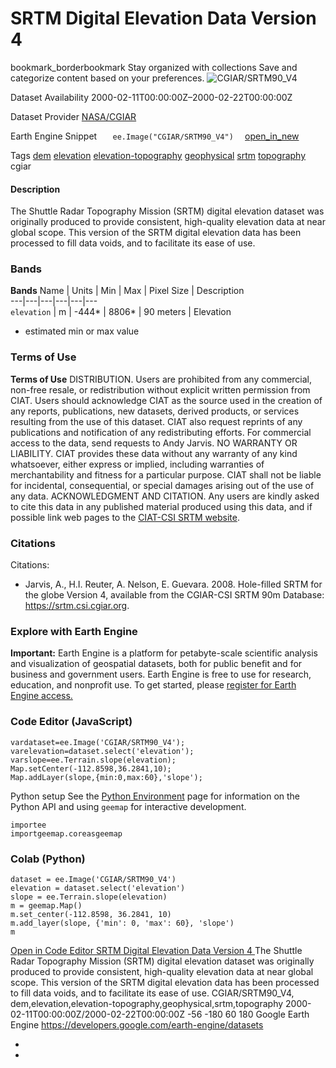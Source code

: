  
#  SRTM Digital Elevation Data Version 4 
bookmark_borderbookmark Stay organized with collections  Save and categorize content based on your preferences. 
![CGIAR/SRTM90_V4](https://developers.google.com/earth-engine/datasets/images/CGIAR/CGIAR_SRTM90_V4_sample.png) 

Dataset Availability
    2000-02-11T00:00:00Z–2000-02-22T00:00:00Z 

Dataset Provider
     [ NASA/CGIAR ](https://srtm.csi.cgiar.org/) 

Earth Engine Snippet
     `    ee.Image("CGIAR/SRTM90_V4")   ` [ open_in_new ](https://code.earthengine.google.com/?scriptPath=Examples:Datasets/CGIAR/CGIAR_SRTM90_V4) 

Tags
     [dem](https://developers.google.com/earth-engine/datasets/tags/dem) [elevation](https://developers.google.com/earth-engine/datasets/tags/elevation) [elevation-topography](https://developers.google.com/earth-engine/datasets/tags/elevation-topography) [geophysical](https://developers.google.com/earth-engine/datasets/tags/geophysical) [srtm](https://developers.google.com/earth-engine/datasets/tags/srtm) [topography](https://developers.google.com/earth-engine/datasets/tags/topography)
cgiar
#### Description
The Shuttle Radar Topography Mission (SRTM) digital elevation dataset was originally produced to provide consistent, high-quality elevation data at near global scope. This version of the SRTM digital elevation data has been processed to fill data voids, and to facilitate its ease of use.
### Bands
**Bands**
Name | Units | Min | Max | Pixel Size | Description  
---|---|---|---|---|---  
`elevation` | m |  -444*  |  8806*  |  90 meters  | Elevation  
* estimated min or max value 
### Terms of Use
**Terms of Use**
DISTRIBUTION. Users are prohibited from any commercial, non-free resale, or redistribution without explicit written permission from CIAT. Users should acknowledge CIAT as the source used in the creation of any reports, publications, new datasets, derived products, or services resulting from the use of this dataset. CIAT also request reprints of any publications and notification of any redistributing efforts. For commercial access to the data, send requests to Andy Jarvis.
NO WARRANTY OR LIABILITY. CIAT provides these data without any warranty of any kind whatsoever, either express or implied, including warranties of merchantability and fitness for a particular purpose. CIAT shall not be liable for incidental, consequential, or special damages arising out of the use of any data.
ACKNOWLEDGMENT AND CITATION. Any users are kindly asked to cite this data in any published material produced using this data, and if possible link web pages to the [CIAT-CSI SRTM website](https://srtm.csi.cgiar.org).
### Citations
Citations:
  * Jarvis, A., H.I. Reuter, A. Nelson, E. Guevara. 2008. Hole-filled SRTM for the globe Version 4, available from the CGIAR-CSI SRTM 90m Database: <https://srtm.csi.cgiar.org>.


### Explore with Earth Engine
**Important:** Earth Engine is a platform for petabyte-scale scientific analysis and visualization of geospatial datasets, both for public benefit and for business and government users. Earth Engine is free to use for research, education, and nonprofit use. To get started, please [register for Earth Engine access.](https://console.cloud.google.com/earth-engine)
### Code Editor (JavaScript)
```
vardataset=ee.Image('CGIAR/SRTM90_V4');
varelevation=dataset.select('elevation');
varslope=ee.Terrain.slope(elevation);
Map.setCenter(-112.8598,36.2841,10);
Map.addLayer(slope,{min:0,max:60},'slope');
```

Python setup
See the [ Python Environment](https://developers.google.com/earth-engine/guides/python_install) page for information on the Python API and using `geemap` for interactive development.
```
importee
importgeemap.coreasgeemap
```

### Colab (Python)
```
dataset = ee.Image('CGIAR/SRTM90_V4')
elevation = dataset.select('elevation')
slope = ee.Terrain.slope(elevation)
m = geemap.Map()
m.set_center(-112.8598, 36.2841, 10)
m.add_layer(slope, {'min': 0, 'max': 60}, 'slope')
m
```
[ Open in Code Editor ](https://code.earthengine.google.com/?scriptPath=Examples:Datasets/CGIAR/CGIAR_SRTM90_V4)
[ SRTM Digital Elevation Data Version 4 ](https://developers.google.com/earth-engine/datasets/catalog/CGIAR_SRTM90_V4)
The Shuttle Radar Topography Mission (SRTM) digital elevation dataset was originally produced to provide consistent, high-quality elevation data at near global scope. This version of the SRTM digital elevation data has been processed to fill data voids, and to facilitate its ease of use.
CGIAR/SRTM90_V4, dem,elevation,elevation-topography,geophysical,srtm,topography 
2000-02-11T00:00:00Z/2000-02-22T00:00:00Z
-56 -180 60 180 
Google Earth Engine
https://developers.google.com/earth-engine/datasets
  * [ ](https://doi.org/https://srtm.csi.cgiar.org/)
  * [ ](https://doi.org/https://developers.google.com/earth-engine/datasets/catalog/CGIAR_SRTM90_V4)


